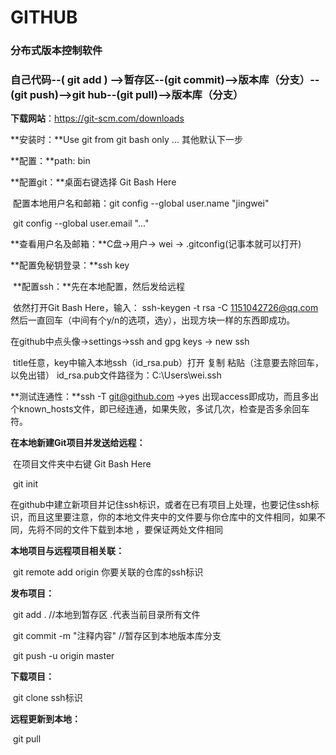 # GITHUB

### 分布式版本控制软件

### 自己代码--( git add ) -->暂存区--(git commit)-->版本库（分支）--(git push)-->git hub--(git pull)-->版本库（分支）

**下载网站**：<https://git-scm.com/downloads>

**安装时：**Use git from git bash only ... 其他默认下一步

**配置：**path: bin

**配置git：**桌面右键选择  Git Bash Here

​		配置本地用户名和邮箱：git config --global user.name "jingwei"

​							git config --global user.email "..."

**查看用户名及邮箱：**C盘->用户-> wei -> .gitconfig(记事本就可以打开)

**配置免秘钥登录：**ssh key

​	**配置ssh：**先在本地配置，然后发给远程

​		依然打开Git Bash Here，输入： ssh-keygen -t rsa -C 1151042726@qq.com   然后一直回车（中间有个y/n的选项，选y），出现方块一样的东西即成功。

在github中点头像->settings->ssh and gpg keys -> new ssh

​	title任意，key中输入本地ssh（id_rsa.pub）打开 复制 粘贴（注意要去除回车，以免出错）
id_rsa.pub文件路径为：C:\Users\wei\.ssh

**测试连通性：**ssh -T git@github.com ->yes  出现access即成功，而且多出个known_hosts文件，即已经连通，如果失败，多试几次，检查是否多余回车符。





**在本地新建Git项目并发送给远程：**

​	在项目文件夹中右键  Git Bash Here

​		git init  

​	在github中建立新项目并记住ssh标识，或者在已有项目上处理，也要记住ssh标识，而且这里要注意，你的本地文件夹中的文件要与你仓库中的文件相同，如果不同，先将不同的文件下载到本地 ，要保证两处文件相同

**本地项目与远程项目相关联：**

​	git remote add origin 你要关联的仓库的ssh标识

**发布项目：**

​	git add .      //本地到暂存区  .代表当前目录所有文件

​	git commit -m "注释内容"   //暂存区到本地版本库分支

​	git push -u origin master

**下载项目：**

​	git clone ssh标识

**远程更新到本地：**

​	git pull	
